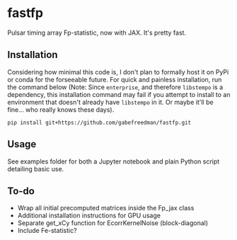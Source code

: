 # fastfp
Pulsar timing array Fp-statistic, now with JAX. It's pretty fast.

## Installation
Considering how minimal this code is, I don't plan to formally host it on PyPi or conda for the forseeable future. For quick and painless installation, run the command below (Note: Since `enterprise`, and therefore `libstempo` is a dependency, this installation command may fail if you attempt to install to an environment that doesn't already have `libstempo` in it. Or maybe it'll be fine... who really knows these days).
```
pip install git+https://github.com/gabefreedman/fastfp.git
```

## Usage
See examples folder for both a Jupyter notebook and plain Python script detailing basic use.

## To-do
- Wrap all initial precomputed matrices inside the Fp_jax class
- Additional installation instructions for GPU usage
- Separate get_xCy function for EcorrKernelNoise (block-diagonal)
- Include Fe-statistic?
